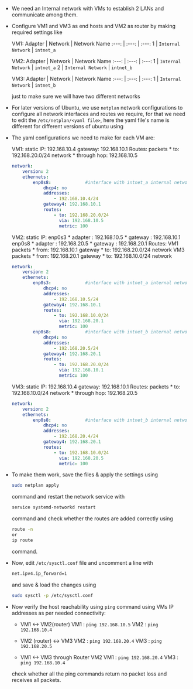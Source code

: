 * We need an Internal network with VMs to establish 2 LANs and communicate among them.

* Configure VM1 and VM3 as end hosts and VM2 as router by making required settings like

    VM1:
    Adapter | Network | Network Name
    :---: | :---: | :---:
    1 | `Internal Network` | `intnet_a`

    VM2:
    Adapter | Network | Network Name
    :---: | :---: | :---:
    1 | `Internal Network` | `intnet_a`
    2 | `Internal Network` | `intnet_b`

    VM3:
    Adapter | Network | Network Name
    :---: | :---: | :---:
    1 | `Internal Network` | `intnet_b`

    just to make sure we will have two different networks

* For later versions of Ubuntu, we use `netplan` network configurations to configure all network interfaces and routes we require, for that we need to edit the `/etc/netplan/<yaml file>`, here the yaml file's name is different for different versions of ubuntu using

* The yaml configurations we need to make for each VM are:
    
    VM1:
    static IP: 192.168.10.4
    gateway: 192.168.10.1
    Routes: 
        packets
            * to: 192.168.20.0/24 network
            * through hop: 192.168.10.5
    ```yaml
    network:
        version: 2
        ethernets:
            enp0s8:             #interface with intnet_a internal network
                dhcp4: no
                addresses:
                    - 192.168.10.4/24
                gateway4: 192.168.10.1
                routes:
                    - to: 192.168.20.0/24
                      via: 192.168.10.5
                      metric: 100
    ```
    VM2:
    static IP: 
        enp0s3 
            * adapter : 192.168.10.5
            * gateway : 192.168.10.1
        enp0s8 
            * adapter : 192.168.20.5
            * gateway : 192.168.20.1
    Routes: 
        VM1 packets
            * from: 192.168.10.1 gateway
            * to: 192.168.20.0/24 network
        VM3 packets
            * from: 192.168.20.1 gateway
            * to: 192.168.10.0/24 network
    ```yaml
    network:
        version: 2
        ethernets:
            enp0s3:             #interface with intnet_a internal network
                dhcp4: no
                addresses:
                    - 192.168.10.5/24
                gateway4: 192.168.10.1
                routes:
                    - to: 192.168.10.0/24
                      via: 192.168.20.1
                      metric: 100
            enp0s8:             #interface with intnet_b internal network
                dhcp4: no
                addresses:
                    - 192.168.20.5/24
                gateway4: 192.168.20.1
                routes:
                    - to: 192.168.20.0/24
                      via: 192.168.10.1
                      metric: 100
    ``` 

    VM3:
    static IP: 192.168.10.4
    gateway: 192.168.10.1
    Routes: 
        packets
            * to: 192.168.10.0/24 network
            * through hop: 192.168.20.5
    ```yaml
    network:
        version: 2
        ethernets:
            enp0s8:             #interface with intnet_b internal network
                dhcp4: no
                addresses:
                    - 192.168.20.4/24
                gateway4: 192.168.20.1
                routes:
                    - to: 192.168.10.0/24
                      via: 192.168.20.5
                      metric: 100
    ```

* To make them work, save the files & apply the settings using
    ```bash
    sudo netplan apply
    ``` 
    command and restart the network service with
    ```bash
    service systemd-networkd restart
    ```
    command and check whether the routes are added correctly using
    ```bash
    route -n
    or
    ip route
    ```
    command.
    
* Now, edit `/etc/sysctl.conf` file and uncomment a line with
    ```bash
    net.ipv4.ip_forward=1
    ```
    and save & load the changes using 
    ```bash
    sudo sysctl -p /etc/sysctl.conf
    ```

* Now verify the host reachability using `ping` command using VMs IP addresses as per needed connectivity:
    * VM1 <-> VM2(router)
    VM1 : `ping 192.168.10.5`
    VM2 : `ping 192.168.10.4`

    * VM2 (router) <-> VM3
    VM2 : `ping 192.168.20.4`
    VM3 : `ping 192.168.20.5`

    * VM1 <-> VM3 through Router VM2
    VM1 : `ping 192.168.20.4`
    VM3 : `ping 192.168.10.4`

    check whether all the ping commands return no packet loss and receives all packets.
